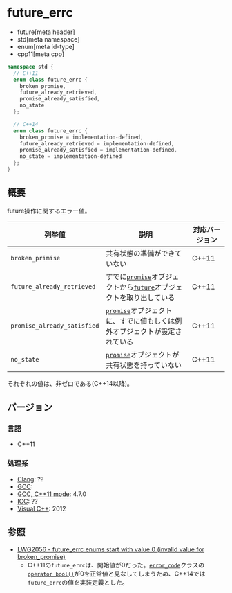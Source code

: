 # future_errc
* future[meta header]
* std[meta namespace]
* enum[meta id-type]
* cpp11[meta cpp]

```cpp
namespace std {
  // C++11
  enum class future_errc {
    broken_promise,
    future_already_retrieved,
    promise_already_satisfied,
    no_state
  };

  // C++14
  enum class future_errc {
    broken_promise = implementation-defined,
    future_already_retrieved = implementation-defined,
    promise_already_satisfied = implementation-defined,
    no_state = implementation-defined
  };
}
```

## 概要
future操作に関するエラー値。

| 列挙値 | 説明 | 対応バージョン |
|-----------------------------|----------------------------|-------|
| `broken_primise`            | 共有状態の準備ができていない | C++11 |
| `future_already_retrieved`  | すでに[`promise`](promise.md)オブジェクトから[`future`](future.md)オブジェクトを取り出している | C++11 |
| `promise_already_satisfied` | [`promise`](promise.md)オブジェクトに、すでに値もしくは例外オブジェクトが設定されている | C++11 |
| `no_state`                  | [`promise`](promise.md)オブジェクトが共有状態を持っていない | C++11 |

それぞれの値は、非ゼロである(C++14以降)。

## バージョン
### 言語
- C++11

### 処理系
- [Clang](/implementation.md#clang): ??
- [GCC](/implementation.md#gcc): 
- [GCC, C++11 mode](/implementation.md#gcc): 4.7.0
- [ICC](/implementation.md#icc): ??
- [Visual C++](/implementation.md#visual_cpp): 2012


## 参照
- [LWG2056 - future_errc enums start with value 0 (invalid value for broken_promise)](http://www.open-std.org/jtc1/sc22/wg21/docs/lwg-defects.html#2056)
    - C++11の`future_errc`は、開始値が0だった。[`error_code`](/reference/system_error/error_code.md)クラスの[`operator bool()`](/reference/system_error/error_code/op_bool.md)が0を正常値と見なしてしまうため、C++14では`future_errc`の値を実装定義とした。

